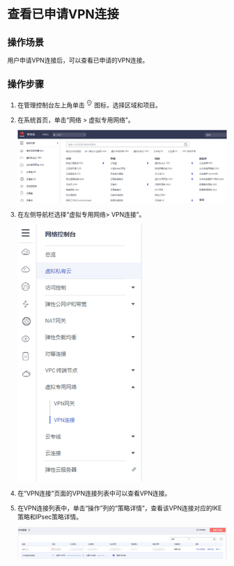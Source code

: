# 查看已申请VPN连接<a name="zh-cn_topic_0085538139"></a>

## 操作场景<a name="section25068200105648"></a>

用户申请VPN连接后，可以查看已申请的VPN连接。

## 操作步骤<a name="section47858803105754"></a>

1.  在管理控制台左上角单击![](figures/d00356817-云计算开发部-公有云_IaaS-image-f1cac6ef-c4f7-462b-a7f1-85e988937e64-0.png)图标，选择区域和项目。
2.  在系统首页，单击“网络 \> 虚拟专用网络”。

    ![](figures/zh-cn_image_0213057393.png)

3.  在左侧导航栏选择“虚拟专用网络\> VPN连接”。

    ![](figures/zh-cn_image_0213043980.png)

4.  在“VPN连接”页面的VPN连接列表中可以查看VPN连接。
5.  在VPN连接列表中，单击“操作”列的“策略详情”，查看该VPN连接对应的IKE策略和IPsec策略详情。

    ![](figures/zh-cn_image_0213061370.png)


